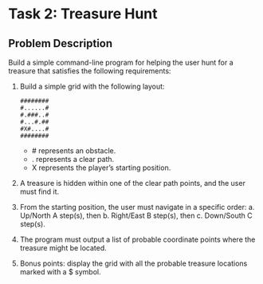 # Task 2: Treasure Hunt

## Problem Description

Build a simple command-line program for helping the user hunt for a treasure that satisfies the following requirements: 

1. Build a simple grid with the following layout:

    ```
    ########
    #......#
    #.###..#
    #...#.##
    #X#....#
    ########
    ```

    - \# represents an obstacle.
    - . represents a clear path.
    - X represents the player’s starting position.

2. A treasure is hidden within one of the clear path points, and the user must find it.
3. From the starting position, the user must navigate in a specific order:
    a. Up/North A step(s), then
    b. Right/East B step(s), then
    c. Down/South C step(s).
4. The program must output a list of probable coordinate points where the treasure might be located.
5. Bonus points: display the grid with all the probable treasure locations marked with a $ symbol.

